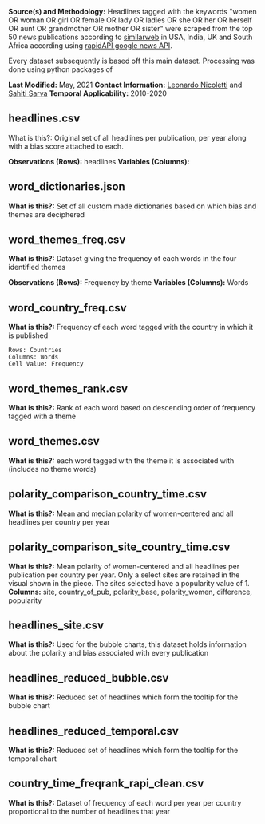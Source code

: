 
**Source(s) and Methodology:** Headlines tagged with the keywords  "women OR woman OR girl OR female OR lady OR ladies OR she OR her OR herself OR aunt OR grandmother OR mother OR sister" were scraped from the top 50 news publications according to [similarweb](https://www.similarweb.com/) in USA, India, UK and South Africa according using [rapidAPI google news API](https://rapidapi.com/newscatcher-api-newscatcher-api-default/api/google-news). 

Every dataset subsequently is based off this main dataset. Processing was done using python packages of 

**Last Modified:** May, 2021
**Contact Information:** [Leonardo Nicoletti](https://github.com/lnicoletti) and [Sahiti Sarva](https://github.com/sahitisarva)
**Temporal Applicability:** 2010-2020


## **headlines.csv**

What is this?: Original set of all headlines per publication, per year along with a bias score attached to each. 

**Observations (Rows):** headlines
**Variables (Columns):** 


## **word_dictionaries.json**
**What is this?:** Set of all custom made dictionaries based on which bias and themes are deciphered

## **word_themes_freq.csv**

**What is this?:** Dataset giving the frequency of each words in the four identified themes

**Observations (Rows):** Frequency by theme
**Variables (Columns):** Words

## **word_country_freq.csv**

**What is this?:** Frequency of each word tagged with the country in which it is published

	Rows: Countries
	Columns: Words
	Cell Value: Frequency

## **word_themes_rank.csv** 

**What is this?:** Rank of each word based on descending order of frequency tagged with a theme

## **word_themes.csv** 

**What is this?:** each word tagged with the theme it is associated with (includes no theme words)

## **polarity_comparison_country_time.csv**

**What is this?:** Mean and median polarity of women-centered and all headlines per country per year

## **polarity_comparison_site_country_time.csv** 

**What is this?:** Mean polarity of women-centered and all headlines per publication per country per year. Only a select sites are retained in the visual shown in the piece. The sites selected have a popularity value of 1.
**Columns:** site, country_of_pub, polarity_base, polarity_women, difference, popularity

## **headlines_site.csv** 

**What is this?:** Used for the bubble charts, this dataset holds information about the polarity and bias associated with every publication

## **headlines_reduced_bubble.csv**

**What is this?:** Reduced set of headlines which form the tooltip for the bubble chart

## **headlines_reduced_temporal.csv**

**What is this?:** Reduced set of headlines which form the tooltip for the temporal chart


## **country_time_freqrank_rapi_clean.csv**

**What is this?:** Dataset of frequency of each word per year per country proportional to the number of headlines that year

